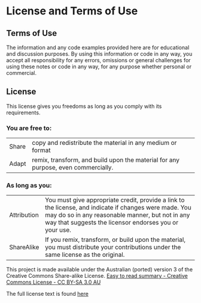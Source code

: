 # License and Terms of Use

## Terms of Use
The information and any code examples provided here are for educational and discussion purposes. By using this information or code in any way, you accept all responsibility for any errors, omissions or general challenges for using these notes or code in any way, for any purpose whether personal or commercial.

## License
This license gives you freedoms as long as you comply with its requirements.
### You are free to:
||  |
|--|--|
| Share | copy and redistribute the material in any medium or format |
| Adapt | remix, transform, and build upon the material for any purpose, even commercially.|

### As long as you:
|||
|--|---|
|Attribution | You must give appropriate credit, provide a link to the license, and indicate if changes were made. You may do so in any reasonable manner, but not in any way that suggests the licensor endorses you or your use. |
| ShareAlike | If you remix, transform, or build upon the material, you must distribute your contributions under the same license as the original. |

This project is made available under the Australian (ported) version 3 of the Creative Commons Share-alike License.
[Easy to read summary - Creative Commons License - CC BY-SA 3.0 AU](https://creativecommons.org/licenses/by-sa/3.0/au/)

The full license text is found [here](https://creativecommons.org/licenses/by-sa/3.0/au/legalcode)
